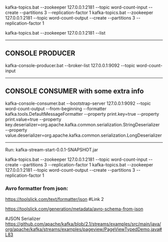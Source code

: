 kafka-topics.bat --zookeeper 127.0.0.1:2181 --topic word-count-input --create --partitions 3 --replication-factor 1
kafka-topics.bat --zookeeper 127.0.0.1:2181 --topic word-count-output --create --partitions 3 --replication-factor 1

kafka-topics.bat --zookeeper 127.0.0.1:2181 --list

-----------------------
CONSOLE PRODUCER
------------------------
kafka-console-producer.bat --broker-list 127.0.0.1:9092 --topic word-count-input

--------------------
CONSOLE CONSUMER with some extra info
--------------------
kafka-console-consumer.bat --bootstrap-server 127.0.0.1:9092 --topic word-count-output --from-beginning --formatter kafka.tools.DefaultMessageFormatter --property print.key=true --property print.value=true --property key.deserializer=org.apache.kafka.common.serialization.StringDeserializer --property value.deserializer=org.apache.kafka.common.serialization.LongDeserializer


--------------
Run:
kafka-stream-start-0.0.1-SNAPSHOT.jar

kafka-topics.bat --zookeeper 127.0.0.1:2181 --topic word-count-input --create --partitions 3 --replication-factor 1
kafka-topics.bat --zookeeper 127.0.0.1:2181 --topic word-count-output --create --partitions 3 --replication-factor 1




### Avro formatter from json:
https://toolslick.com/text/formatter/json
#Link 2

https://toolslick.com/generation/metadata/avro-schema-from-json

#JSON Serializer
https://github.com/apache/kafka/blob/2.1/streams/examples/src/main/java/org/apache/kafka/streams/examples/pageview/PageViewTypedDemo.java#L83
